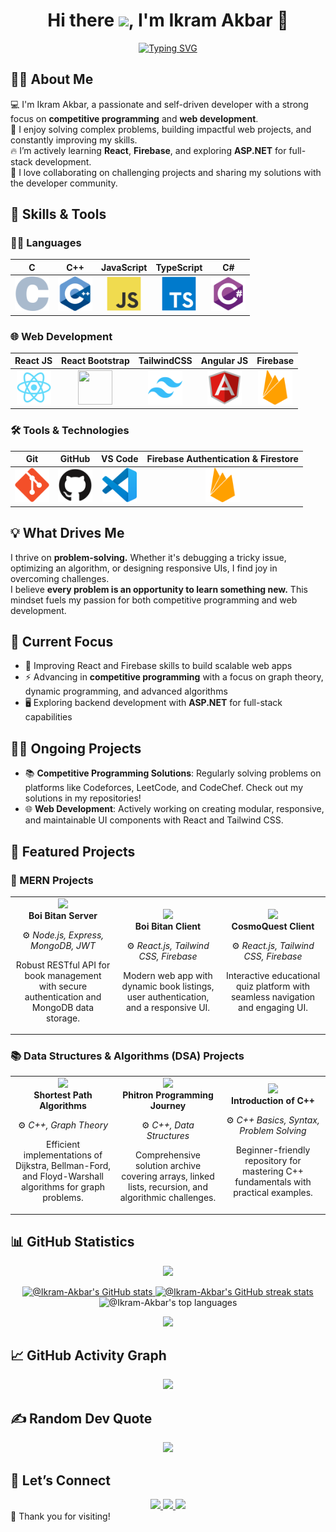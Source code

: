 <h1 align="center">Hi there <img src="https://raw.githubusercontent.com/MartinHeinz/MartinHeinz/master/wave.gif" width="25px">, I'm Ikram Akbar 💙</h1>

<div align="center">

[![Typing SVG](https://readme-typing-svg.herokuapp.com?&color=2484FF&size=32&lines=D-Developer+%7C+Problem+Solver+%7C+Competitive+Programmer;React+%26+Firebase+Enthusiast;Lifelong+Learner+⚡;Passionate+About+Web+Development+💻&font=Pacifico&center=true&height=50&width=700&vCenter=true)](https://github.com/Ikram-Akbar)

</div>



## 🙋‍♂️ About Me

💻 I'm Ikram Akbar, a passionate and self-driven developer with a strong focus on **competitive programming** and **web development**.  
🎯 I enjoy solving complex problems, building impactful web projects, and constantly improving my skills.  
🔥 I’m actively learning **React**, **Firebase**, and exploring **ASP.NET** for full-stack development.  
💞️ I love collaborating on challenging projects and sharing my solutions with the developer community.



## 🚀 Skills & Tools

### 👨‍💻 Languages
| C | C++ | JavaScript | TypeScript | C# |
|:-:|:-:|:-:|:-:|:-:|
| <img src="https://github.com/devicons/devicon/blob/master/icons/c/c-original.svg" width="55" height="55"/> | <img src="https://github.com/devicons/devicon/blob/master/icons/cplusplus/cplusplus-original.svg" width="55" height="55"/> | <img src="https://github.com/devicons/devicon/blob/master/icons/javascript/javascript-original.svg" width="55" height="55"/> | <img src="https://github.com/devicons/devicon/blob/master/icons/typescript/typescript-original.svg" width="55" height="55"/> | <img src="https://github.com/devicons/devicon/blob/master/icons/csharp/csharp-original.svg" width="55" height="55"/> |

### 🌐 Web Development
| React JS | React Bootstrap | TailwindCSS | Angular JS | Firebase |
|:-:|:-:|:-:|:-:|:-:|
| <img src="https://github.com/devicons/devicon/blob/master/icons/react/react-original.svg" width="55" height="55"/> | <img src="https://upload.wikimedia.org/wikipedia/commons/b/b2/Bootstrap_logo.svg" width="55" height="55"/> | <img src="https://github.com/devicons/devicon/blob/master/icons/tailwindcss/tailwindcss-plain.svg" width="55" height="55"/> | <img src="https://github.com/devicons/devicon/blob/master/icons/angularjs/angularjs-original.svg" width="55" height="55"/> | <img src="https://github.com/devicons/devicon/blob/master/icons/firebase/firebase-plain.svg" width="55" height="55"/> |

### 🛠️ Tools & Technologies
| Git | GitHub | VS Code | Firebase Authentication & Firestore |
|:-:|:-:|:-:|:-:|
| <img src="https://github.com/devicons/devicon/blob/master/icons/git/git-original.svg" width="55" height="55"/> | <img src="https://github.com/devicons/devicon/blob/master/icons/github/github-original.svg" width="55" height="55"/> | <img src="https://github.com/devicons/devicon/blob/master/icons/vscode/vscode-original.svg" width="55" height="55"/> | <img src="https://github.com/devicons/devicon/blob/master/icons/firebase/firebase-plain.svg" width="55" height="55"/> |



## 💡 What Drives Me

I thrive on **problem-solving.** Whether it's debugging a tricky issue, optimizing an algorithm, or designing responsive UIs, I find joy in overcoming challenges.  
I believe **every problem is an opportunity to learn something new.** This mindset fuels my passion for both competitive programming and web development.



## 🌱 Current Focus

- 🚀 Improving React and Firebase skills to build scalable web apps
- ⚡ Advancing in **competitive programming** with a focus on graph theory, dynamic programming, and advanced algorithms
- 🖥️ Exploring backend development with **ASP.NET** for full-stack capabilities


## 🧑‍💻 Ongoing Projects

- 📚 **Competitive Programming Solutions**: Regularly solving problems on platforms like Codeforces, LeetCode, and CodeChef. Check out my solutions in my repositories!
- 🌐 **Web Development**: Actively working on creating modular, responsive, and maintainable UI components with React and Tailwind CSS.



## 📂 Featured Projects

### 🚀 MERN Projects
<div align="center">

<table>
  <tr>
    <td align="center" width="33%">
      <a href="https://github.com/Ikram-Akbar/Boi-Bitan-Server">
        <img src="https://github-readme-stats.vercel.app/api/pin/?username=Ikram-Akbar&repo=Boi-Bitan-Server&theme=transparent&border_color=0C77FF" />
      </a>
      <br/>
      <b>Boi Bitan Server</b>  
      <p>⚙️ <i>Node.js, Express, MongoDB, JWT</i></p>
      <p>Robust RESTful API for book management with secure authentication and MongoDB data storage.</p>
    </td>
    <td align="center" width="33%">
      <a href="https://github.com/Ikram-Akbar/Boi-Bitan-client">
        <img src="https://github-readme-stats.vercel.app/api/pin/?username=Ikram-Akbar&repo=Boi-Bitan-client&theme=transparent&border_color=0C77FF" />
      </a>
      <br/>
      <b>Boi Bitan Client</b>  
      <p>⚙️ <i>React.js, Tailwind CSS, Firebase</i></p>
      <p>Modern web app with dynamic book listings, user authentication, and a responsive UI.</p>
    </td>
    <td align="center" width="33%">
      <a href="https://github.com/AlgoWizardsLab/cosmoquest-client">
        <img src="https://github-readme-stats.vercel.app/api/pin/?username=AlgoWizardsLab&repo=cosmoquest-client&theme=transparent&border_color=0C77FF" />
      </a>
      <br/>
      <b>CosmoQuest Client</b>  
      <p>⚙️ <i>React.js, Tailwind CSS, Firebase</i></p>
      <p>Interactive educational quiz platform with seamless navigation and engaging UI.</p>
    </td>
  </tr>
</table>

</div>



### 📚 Data Structures & Algorithms (DSA) Projects
<div align="center">

<table>
  <tr>
    <td align="center" width="33%">
      <a href="https://github.com/Ikram-Akbar/Shortest-Path-Algorithms">
        <img src="https://github-readme-stats.vercel.app/api/pin/?username=Ikram-Akbar&repo=Shortest-Path-Algorithms&theme=transparent&border_color=0C77FF" />
      </a>
      <br/>
      <b>Shortest Path Algorithms</b>  
      <p>⚙️ <i>C++, Graph Theory</i></p>
      <p>Efficient implementations of Dijkstra, Bellman-Ford, and Floyd-Warshall algorithms for graph problems.</p>
    </td>
    <td align="center" width="33%">
      <a href="https://github.com/Ikram-Akbar/Phitron">
        <img src="https://github-readme-stats.vercel.app/api/pin/?username=Ikram-Akbar&repo=Phitron&theme=transparent&border_color=0C77FF" />
      </a>
      <br/>
      <b>Phitron Programming Journey</b>  
      <p>⚙️ <i>C++, Data Structures</i></p>
      <p>Comprehensive solution archive covering arrays, linked lists, recursion, and algorithmic challenges.</p>
    </td>
    <td align="center" width="33%">
      <a href="https://github.com/AlgoWizardsLab/Introduction-of-CPP">
        <img src="https://github-readme-stats.vercel.app/api/pin/?username=AlgoWizardsLab&repo=Introduction-of-CPP&theme=transparent&border_color=0C77FF" />
      </a>
      <br/>
      <b>Introduction of C++</b>  
      <p>⚙️ <i>C++ Basics, Syntax, Problem Solving</i></p>
      <p>Beginner-friendly repository for mastering C++ fundamentals with practical examples.</p>
    </td>
  </tr>
</table>

</div>



## 📊 GitHub Statistics

<div align="center">

![](https://visitcount.itsvg.in/api?id=Ikram-Akbar&label=Profile%20Visitors&color=0&icon=7&pretty=true)

<a href="https://github.com/Ikram-Akbar?tab=repositories">
    <img src="https://github-readme-stats.vercel.app/api?username=Ikram-Akbar&show_icons=true&hide_title=false&count_private=true&theme=transparent&border_color=0C77FF" width="45%" alt="@Ikram-Akbar's GitHub stats">
</a>

<a href="https://github.com/Ikram-Akbar?tab=stars">
    <img src="https://github-readme-streak-stats.herokuapp.com/?user=Ikram-Akbar&hide_border=false&theme=transparent&border=0C77FF" width="45%" alt="@Ikram-Akbar's GitHub streak stats">
</a>

<img src="https://github-readme-stats.vercel.app/api/top-langs/?username=Ikram-Akbar&layout=compact&hide_title=false&theme=transparent&border_color=0C77FF" width="30%" alt="@Ikram-Akbar's top languages">

![](https://github-profile-trophy.vercel.app/?username=Ikram-Akbar&theme=algolia&no-bg=true&no-frame=true)

</div>



## 📈 GitHub Activity Graph

<div align="center">

<a href="#">
  <img src="https://github-readme-activity-graph.vercel.app/graph?username=Ikram-Akbar&bg_color=ffffff00&color=0c77ff&line=0c77ff&point=003366&area=true&hide_border=true"/>
</a>

</div>



## ✍️ Random Dev Quote

<div align="center">

![](https://quotes-github-readme.vercel.app/api?theme=algolia&type=horizontal)

</div>


## 🤝 Let’s Connect

<div align="center">

<a href="mailto:Ikramhossain850@gmail.com">
    <img src="https://img.shields.io/badge/Gmail-D14836?style=for-the-badge&logo=gmail&logoColor=white" />
</a>

<a href="https://discord.com/users/ikramakbar">
    <img src="https://img.shields.io/badge/Discord-5865F2?style=for-the-badge&logo=discord&logoColor=white" />
</a>

<a href="https://www.linkedin.com/in/ikram-akbar">
    <img src="https://img.shields.io/badge/LinkedIn-0A66C2?style=for-the-badge&logo=linkedin&logoColor=white" />
</a>

</div>
 🙌 Thank you for visiting!
